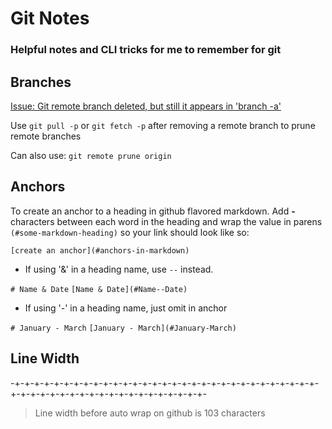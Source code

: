 # Git Notes
### Helpful notes and CLI tricks for me to remember for git

## Branches

[Issue: Git remote branch deleted, but still it appears in 'branch -a'](https://stackoverflow.com/questions/5094293/git-remote-branch-deleted-but-still-it-appears-in-branch-a)

Use `git pull -p` or `git fetch -p` after removing a remote branch to prune remote branches

Can also use: `git remote prune origin`

## Anchors

To create an anchor to a heading in github flavored markdown.
Add __-__ characters between each word in the heading and wrap the value in  parens ```(#some-markdown-heading)``` so your link should look like so:

```[create an anchor](#anchors-in-markdown)```

- If using '&' in a heading name, use `--` instead. 

```# Name & Date```
```[Name & Date](#Name--Date)```

- If using '-' in a heading name, just omit in anchor

```# January - March```
```[January - March](#January-March)```

## Line Width

-+-+-+-+-+-+-+-+-+-+-+-+-+-+-+-+-+-+-+-+-+-+-+-+-+-+-+-+-+-+-+-+-+-+-+-+-+-+-+-+-+-+-+-+-+-+-+-+-+-+-+-

> Line width before auto wrap on github is 103 characters